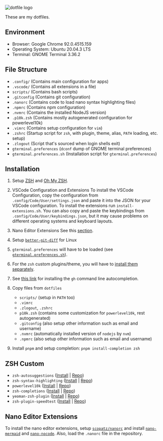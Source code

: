 ![dotfile logo](https://raw.githubusercontent.com/jglovier/dotfiles-logo/main/dotfiles-logo.svg)

These are my dotfiles.

## Environment

- Browser: Google Chrome 92.0.4515.159
- Operating System: Ubuntu 20.04.3 LTS
- Terminal: GNOME Terminal 3.36.2

## File Structure

- `.config/` (Contains main configuration for apps)
- `.vscode/` (Contains all extensions in a file)
- `scripts/` (Contains bash scripts)
- `.gitconfig` (Contains git configuration)
- `.nanorc` (Contains code to load nano syntax highlighting files)
- `.npmrc` (Contains npm configuration)
- `.nvmrc` (Contains the installed NodeJS version)
- `.p10k.zsh` (Contains mostly autogenerated configuration for powerlevel10k)
- `.vimrc` (Contains setup configuration for `vim`)
- `.zshrc` (Startup script for `zsh`, with plugin, theme, alias, `PATH` loading, etc. setup)
- `.zlogout` (Script that's sourced when login shells exit)
- `gterminal.preferences` (`dconf` dump of GNOME terminal preferences)
- `gterminal.preferences.sh` (Installation script for `gterminal.preferences`)

## Installation

1. Setup [ZSH](https://zsh.sourceforge.io/) and [Oh My ZSH](https://ohmyz.sh/).
2. VSCode Configuration and Extensions
   To install the VSCode Configuration, copy the configuration from `.config/Code/User/settings.json`
   and paste it into the JSON for your VSCode configuration.
   To install the extensions run `install-extensions.sh`.
   You can also copy and paste the keybindings from `.config/Code/User/keybindings.json`, but it may
   cause problems on different operating systems and keyboard layouts.
3. Nano Editor Extensions
   See this [section](#nano-editor-extensions).
4. Setup [`better-git-diff`](https://github.com/Yash-Singh1/better-git-diff) for Linux
5. `gterminal.preferences` will have to be loaded (see [`gterminal.preferences.sh`](./gterminal.preferences.sh)).
6. For the `zsh` custom plugins/theme, you will have to [install them separately](#zsh-custom).
7. See [this link](https://khalidabuhakmeh.com/ohmyzsh-github-cli-command-completion) for installing the `gh` command line autocompletion.
8. Copy files from `dotfiles`
   - `scripts/` (setup in `PATH` too)
   - `.vimrc`
   - `.zlogout`, `.zshrc`
   - `p10k.zsh` (contains some customization for `powerlevel10k`, rest autogenerated)
   - `.gitconfig` (also setup other information such as email and username)
   - `.nvmrc` (automatically installed version of `nodejs` by `nvm`)
   - `.npmrc` (also setup other information such as email and username)

9. Install `pnpm` and setup completion: `pnpm install-completion zsh`

## ZSH Custom

- `zsh-autosuggestions` ([Install](https://github.com/zsh-users/zsh-autosuggestions/blob/master/INSTALL.md#oh-my-zsh) | [Repo](https://github.com/zsh-users/zsh-autosuggestions))
- `zsh-syntax-highlighting` ([Install](https://github.com/zsh-users/zsh-syntax-highlighting/blob/master/INSTALL.md#oh-my-zsh) | [Repo](https://github.com/zsh-users/zsh-syntax-highlighting))
- `powerlevel10k` ([Install](https://github.com/romkatv/powerlevel10k#oh-my-zsh) | [Repo](https://github.com/romkatv/powerlevel10k))
- `zsh-completions` ([Install](https://github.com/zsh-users/zsh-completions#oh-my-zsh) | [Repo](https://github.com/zsh-users/zsh-completions))
- `yeoman-zsh-plugin` ([Install](https://github.com/edouard-lopez/yeoman-zsh-plugin#oh-my-zsh) | [Repo](https://github.com/edouard-lopez/yeoman-zsh-plugin))
- `zsh-plugin-speedtest` ([Install](https://github.com/Yash-Singh1/zsh-plugin-speedtest#oh-my-zsh) | [Repo](https://github.com/Yash-Singh1/zsh-plugin-speedtest))

## Nano Editor Extensions

To install the nano editor extensions, setup [`scopatz/nanorc`](https://github.com/scopatz/nanorc)
and install [`nano-mermaid`](https://github.com/Yash-Singh1/nano-mermaid) and [`nano-nocode`](https://github.com/Yash-Singh1/nano-nocode). Also, load the `.nanorc` file in the repository.
